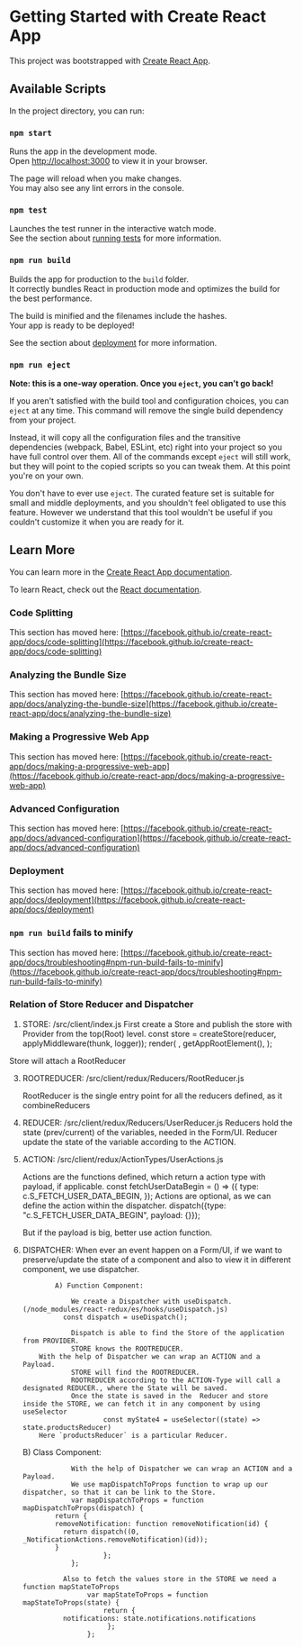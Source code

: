 # Getting Started with Create React App

This project was bootstrapped with [Create React App](https://github.com/facebook/create-react-app).

## Available Scripts

In the project directory, you can run:

### `npm start`

Runs the app in the development mode.\
Open [http://localhost:3000](http://localhost:3000) to view it in your browser.

The page will reload when you make changes.\
You may also see any lint errors in the console.

### `npm test`

Launches the test runner in the interactive watch mode.\
See the section about [running tests](https://facebook.github.io/create-react-app/docs/running-tests) for more information.

### `npm run build`

Builds the app for production to the `build` folder.\
It correctly bundles React in production mode and optimizes the build for the best performance.

The build is minified and the filenames include the hashes.\
Your app is ready to be deployed!

See the section about [deployment](https://facebook.github.io/create-react-app/docs/deployment) for more information.

### `npm run eject`

**Note: this is a one-way operation. Once you `eject`, you can't go back!**

If you aren't satisfied with the build tool and configuration choices, you can `eject` at any time. This command will remove the single build dependency from your project.

Instead, it will copy all the configuration files and the transitive dependencies (webpack, Babel, ESLint, etc) right into your project so you have full control over them. All of the commands except `eject` will still work, but they will point to the copied scripts so you can tweak them. At this point you're on your own.

You don't have to ever use `eject`. The curated feature set is suitable for small and middle deployments, and you shouldn't feel obligated to use this feature. However we understand that this tool wouldn't be useful if you couldn't customize it when you are ready for it.

## Learn More

You can learn more in the [Create React App documentation](https://facebook.github.io/create-react-app/docs/getting-started).

To learn React, check out the [React documentation](https://reactjs.org/).

### Code Splitting

This section has moved here: [https://facebook.github.io/create-react-app/docs/code-splitting](https://facebook.github.io/create-react-app/docs/code-splitting)

### Analyzing the Bundle Size

This section has moved here: [https://facebook.github.io/create-react-app/docs/analyzing-the-bundle-size](https://facebook.github.io/create-react-app/docs/analyzing-the-bundle-size)

### Making a Progressive Web App

This section has moved here: [https://facebook.github.io/create-react-app/docs/making-a-progressive-web-app](https://facebook.github.io/create-react-app/docs/making-a-progressive-web-app)

### Advanced Configuration

This section has moved here: [https://facebook.github.io/create-react-app/docs/advanced-configuration](https://facebook.github.io/create-react-app/docs/advanced-configuration)

### Deployment

This section has moved here: [https://facebook.github.io/create-react-app/docs/deployment](https://facebook.github.io/create-react-app/docs/deployment)

### `npm run build` fails to minify

This section has moved here: [https://facebook.github.io/create-react-app/docs/troubleshooting#npm-run-build-fails-to-minify](https://facebook.github.io/create-react-app/docs/troubleshooting#npm-run-build-fails-to-minify)

### Relation of Store Reducer and Dispatcher
1) STORE: /src/client/index.js
First create a Store and publish the store with Provider from the top(Root) level.
  const store = createStore(reducer, applyMiddleware(thunk, logger));
	render(
  	   <Provider store={store}>
   		<I18nextProvider i18n={i18n}>
   		<PageEntry />
   		</I18nextProvider>
	   </Provider>,
	   getAppRootElement(),
	);

Store will attach a RootReducer 

3) ROOTREDUCER: /src/client/redux/Reducers/RootReducer.js
   
	RootReducer is the single entry point for all the reducers defined, as it combineReducers

5) REDUCER: /src/client/redux/Reducers/UserReducer.js
	Reducers hold the state (prev/current) of the variables, needed in the Form/UI.
	Reducer update the state of the variable  according to the ACTION.

6) ACTION: /src/client/redux/ActionTypes/UserActions.js
   
	 Actions are the functions defined, which return a action type with payload, if applicable.
	 	const fetchUserDataBegin = () => ({
    			type: c.S_FETCH_USER_DATA_BEGIN,
	 	});
	 Actions are optional, as we can define the action within the dispatcher.
	 	dispatch({type: "c.S_FETCH_USER_DATA_BEGIN", payload: {}});
	 
   But if the payload is big, better use action function.
 
 8) DISPATCHER: When ever an event happen on a Form/UI, if we want to preserve/update the state 
				        of a component and also to view it in different component, we use dispatcher.

				A) Function Component:

					We create a Dispatcher with useDispatch.  (/node_modules/react-redux/es/hooks/useDispatch.js)
				  const dispatch = useDispatch();
				     
				    Dispatch is able to find the Store of the application from PROVIDER.
				    STORE knows the ROOTREDUCER.
            With the help of Dispatcher we can wrap an ACTION and a Payload. 
				    STORE will find the ROOTREDUCER. 
				    ROOTREDUCER according to the ACTION-Type will call a designated REDUCER., where the State will be saved.
				    Once the state is saved in the  Reducer and store inside the STORE, we can fetch it in any component by using useSelector
					 	    const myState4 = useSelector((state) => state.productsReducer)
            Here `productsReducer` is a particular Reducer.
				   
       B) Class Component:
    
					With the help of Dispatcher we can wrap an ACTION and a Payload. 
					We use mapDispatchToProps function to wrap up our dispatcher, so that it can be link to the Store.
				    var mapDispatchToProps = function mapDispatchToProps(dispatch) {
  		        return {
   	            removeNotification: function removeNotification(id) {
                  return dispatch((0, _NotificationActions.removeNotification)(id));
                }
 							};
				    };

				  Also to fetch the values store in the STORE we need a function mapStateToProps
						var mapStateToProps = function mapStateToProps(state) {
  							return {
                  notifications: state.notifications.notifications
 							 };
						};



